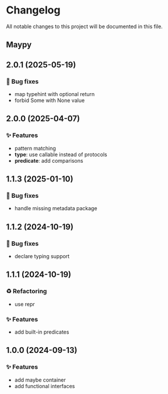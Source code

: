 # Changelog
All notable changes to this project will be documented in this file.
## Maypy

## 2.0.1 (2025-05-19)

### :bug: Bug fixes

- map typehint with optional return
- forbid Some with None value

## 2.0.0 (2025-04-07)

### :sparkles: Features

- pattern matching
- **type**: use callable instead of protocols
- **predicate**: add comparisons

## 1.1.3 (2025-01-10)

### :bug: Bug fixes

- handle missing metadata package

## 1.1.2 (2024-10-19)

### :bug: Bug fixes

- declare typing support

## 1.1.1 (2024-10-19)

### :recycle: Refactoring

- use repr

### :sparkles: Features

- add built-in predicates

## 1.0.0 (2024-09-13)

### :sparkles: Features

- add maybe container
- add functional interfaces
